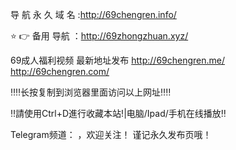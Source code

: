 
导 航 永 久 域 名 :http://69chengren.info/

⭐️ 👉 备用  导航 ：http://69zhongzhuan.xyz/

69成人福利视频 最新地址发布    http://69chengren.me/     <span>  http://69chengren.com/

                             

‼️‼️长按复制到浏览器里面访问以上网址‼️‼️

‼️請使用Ctrl+D進行收藏本站!|电脑/Ipad/手机在线播放‼️

Telegram频道：         ，欢迎关注！
谨记永久发布页哦！


